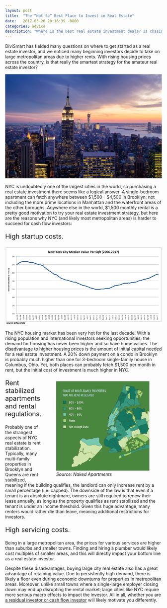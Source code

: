 ```yaml
---
layout: post
title:  "The “Not So” Best Place to Invest in Real Estate"
date:   2017-03-20 20:16:39 -0800
categories: advice
description: "Where is the best real estate investment deals? Is chasing high rents at metropolitan areas the best strategy? DiviSmart digs deep into the differences between investing across cities versus suburbs."
---
```


DiviSmart has fielded many questions on where to get started as a real estate investor, and we noticed many beginning investors decide to take on large metropolitan areas due to higher rents. With rising housing prices across the country, is that really the smartest strategy for the amateur real estate investor?

<center><img src="/assets/images/3.20.17/nyc_skyline.jpg" width="600" /></center>

NYC is undoubtedly one of the largest cities in the world, so purchasing a real estate investment there seems like a logical answer. A single-bedroom apartment can fetch anywhere between $1,500 - $4,500 in Brooklyn; not including the more prime locations in Manhattan and the waterfront areas of the other boroughs. Anywhere else in the world, $1,500 monthly rental is a pretty good motivation to try your real estate investment strategy, but here are the reasons why NYC (and likely most metropolitan areas) is harder to succeed for cash flow investors:

<p style="font-size:150%;">High startup costs.</p>

<img src="/assets/images/3.20.17/nyc-median-value.jpg" width="600" />

The NYC housing market has been very hot for the last decade.  With a rising population and international investors seeking opportunities, the demand for housing has never been higher and so have home values. The disadvantage to higher housing prices is the amount of initial capital needed for a real estate investment. A 20% down payment on a condo in Brooklyn is probably much higher than one for 3-bedroom single-family house in Columbus, Ohio. Yet, both places can probably fetch $1,500 per month in rent, but the initial cost of investment is much higher in NYC.

<figure style="float: right;">
<img src="/assets/images/3.20.17/rent-stabilization.png" width="300" />
<figcaption><i>Source: Naked Apartments</i></figcaption>
</figure>

<p style="font-size:150%;">Rent stabilized apartments and rental regulations.</p>

Probably one of the strangest aspects of NYC real estate is rent stabilization. Typically, many multi-family properties in Brooklyn and Queens are rent stabilized, meaning if the building qualifies, the landlord can only increase rent by a small percentage (i.e. capped).  The downside of the law is that even if a tenant is an absolute nightmare, owners are still required to renew their lease annually, as long as the property qualifies as rent stabilized and the tenant is under an income threshold. Given this huge advantage, many renters would rather die than leave, meaning additional restrictions for investors.

<p style="font-size:150%;">High servicing costs.</p>

Being in a large metropolitan area, the prices for various services are higher than suburbs and smaller towns. Finding and hiring a plumber would likely cost multiples of smaller areas, and this will directly impact your bottom line as a real estate investor.

Despite these disadvantages, buying large city real estate also has a great advantage of retaining value. Due to persistently high demand, there is likely a floor even during economic downturns for properties in metropolitan areas. Moreover, unlike small towns where a single-large employer closing down may end up disrupting the rental market; large cities like NYC require more serious macro effects to impact the investor. All in all, whether you are <a href="http://blog.divismart.com/investing/2017/02/20/discovering-the-best-strategy-for-the-amateur-real-estate-investor.html">a residual investor or cash flow investor</a> will likely motivate you differently. 
